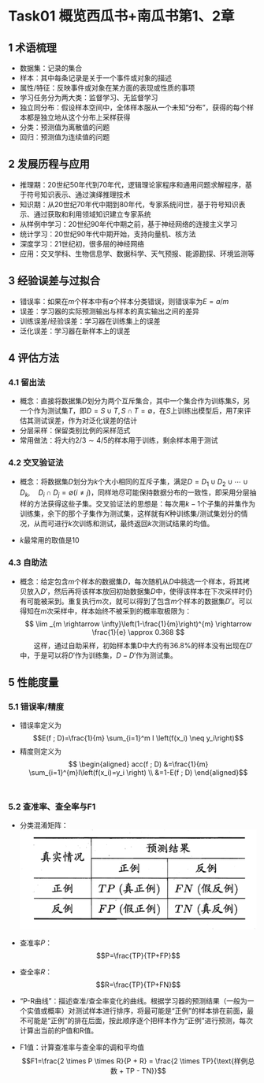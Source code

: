 # Task01 概览西瓜书+南瓜书第1、2章

## 1 术语梳理
- 数据集：记录的集合
- 样本：其中每条记录是关于一个事件或对象的描述
- 属性/特征：反映事件或对象在某方面的表现或性质的事项
- 学习任务分为两大类：监督学习、无监督学习
- 独立同分布：假设样本空间中，全体样本服从一个未知“分布”，获得的每个样本都是独立地从这个分布上采样获得
- 分类：预测值为离散值的问题
- 回归：预测值为连续值的问题

## 2 发展历程与应用
- 推理期：20世纪50年代到70年代，逻辑理论家程序和通用问题求解程序，基于符号知识表示、通过演绎推理技术
- 知识期：从20世纪70年代中期到80年代，专家系统问世，基于符号知识表示、通过获取和利用领域知识建立专家系统
- 从样例中学习：20世纪90年代中期之前，基于神经网络的连接主义学习
- 统计学习：20世纪90年代中期开始，支持向量机、核方法
- 深度学习：21世纪初，很多层的神经网络
- 应用：交叉学科、生物信息学、数据科学、天气预报、能源勘探、环境监测等

## 3 经验误差与过拟合
- 错误率：如果在$m$个样本中有$a$个样本分类错误，则错误率为$E=a/m$
- 误差：学习器的实际预测输出与样本的真实输出之间的差异
- 训练误差/经验误差：学习器在训练集上的误差
- 泛化误差：学习器在新样本上的误差

## 4 评估方法

### 4.1 留出法 
- 概念：直接将数据集$D$划分为两个互斥集合，其中一个集合作为训练集$S$，另一个作为测试集$T$，即$D=S \cup T, S \cap T = \emptyset$，在$S$上训练出模型后，用$T$来评估其测试误差，作为对泛化误差的估计
- 分层采样：保留类别比例的采样范式
- 常用做法：将大约$2/3 \sim 4/5$的样本用于训练，剩余样本用于测试

### 4.2 交叉验证法
- 概念：将数据集$D$划分为$k$个大小相同的互斥子集，满足$D=D_1\cup D_2\cup \cdots \cup  D_k, \quad D_i \cap D_j= \emptyset (i \neq j)$，同样地尽可能保持数据分布的一致性，即采用分层抽样的方法获得这些子集。交叉验证法的思想是：每次用$k-1$个子集的并集作为训练集，余下的那个子集作为测试集，这样就有$K$种训练集/测试集划分的情况，从而可进行$k$次训练和测试，最终返回$k$次测试结果的均值。


- $k$最常用的取值是10

### 4.3 自助法
- 概念：给定包含$m$个样本的数据集$D$，每次随机从$D$中挑选一个样本，将其拷贝放入$D'$，然后再将该样本放回初始数据集$D$中，使得该样本在下次采样时仍有可能被采到。重复执行$m$次，就可以得到了包含$m$个样本的数据集$D'$。可以得知在$m$次采样中，样本始终不被采到的概率取极限为：
$$
\lim _{m \rightarrow \infty}\left(1-\frac{1}{m}\right)^{m} \rightarrow \frac{1}{e} \approx 0.368
$$
&emsp;&emsp;这样，通过自助采样，初始样本集D中大约有36.8%的样本没有出现在$D'$中，于是可以将$D'$作为训练集，$D-D'$作为测试集。

## 5 性能度量

### 5.1 错误率/精度
- 错误率定义为$$E(f ; D)=\frac{1}{m} \sum_{i=1}^m I \left(f(x_i) \neq y_i\right)$$
- 精度则定义为$$
\begin{aligned} acc(f ; D) 
&=\frac{1}{m} \sum_{i=1}^{m}I\left(f(x_i)=y_i \right) \\ 
&=1-E(f ; D) 
\end{aligned}$$&emsp;&emsp;

### 5.2 查准率、查全率与F1
- 分类混淆矩阵：  
![分类混淆矩阵](images/ch01/01-Classification-Result-Obfuscation-Matrix.png)
- 查准率$P$：$$P=\frac{TP}{TP+FP}$$
- 查全率$R$：$$R=\frac{TP}{TP+FN}$$


- “P-R曲线”：描述查准/查全率变化的曲线。根据学习器的预测结果（一般为一个实值或概率）对测试样本进行排序，将最可能是“正例”的样本排在前面，最不可能是“正例”的排在后面，按此顺序逐个把样本作为“正例”进行预测，每次计算出当前的P值和R值。


- F1值：计算查准率与查全率的调和平均值
$$F1=\frac{2 \times P \times R}{P + R} = \frac{2 \times TP}{\text{样例总数 + TP - TN}}$$
